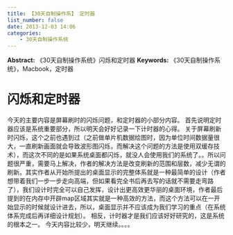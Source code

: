 ```yaml
---
title: 【30天自制操作系】 定时器
list_number: false
date: 2013-12-03 14:06
categories:
    - 30天自制操作系统
---
```

**Abstract:** 《30天自制操作系统》闪烁和定时器
**Keywords:** 《30天自制操作系统》，Macbook，定时器
<!--more-->
#  闪烁和定时器
今天的主要内容是屏幕刷时的闪烁问题，和定时器的小部分内容。
首先说明定时器应该是系统重要部分，所以明天会好好记录一下计时器的心得。
关于屏幕刷新时闪烁，这个之前也遇到过（之前做单片机数据绘图时，因为单位时间数据量很大，一直刷新画面就会导致波形图闪烁，而解决这个问题的方法是使用双缓存技术），而这次不同的是如果系统桌面都闪烁，就没人会使用我们的系统了。。所以问题很严重，需要马上解决，作者的解决方法是改变刷新的范围和层数，减少无谓的刷新。其实作者从开始所提出的桌面显示的完整体系就是一种最简单的设计（作者想带着我们一步一步走向高端，但如果看完全书后再去写的话就不需要走弯路了），我们设计时完全可以自己发挥，设计出更高效更华丽的桌面环境，作者最后提到的在内存中开辟map区域其实就是一种高效的方法，而这个方法可以在一开始显示的时候就设计进去，所以，桌面显示并不应该成为我们学习的重点（在系统体系完成后再详细设计规划）。
相反，计时器才是我们应该好好研究的，这是系统的根本之一。
今天内容比较少，明天继续。。。。





